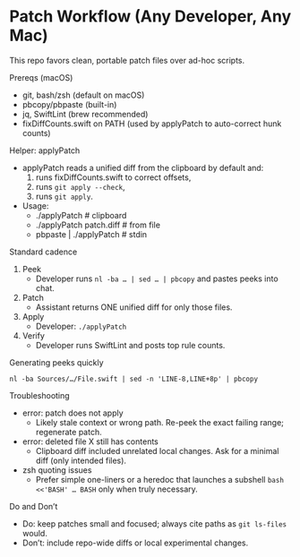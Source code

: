 # Patch Workflow (Any Developer, Any Mac)

This repo favors clean, portable patch files over ad-hoc scripts.

Prereqs (macOS)
- git, bash/zsh (default on macOS)
- pbcopy/pbpaste (built-in)
- jq, SwiftLint (brew recommended)
- fixDiffCounts.swift on PATH (used by applyPatch to auto-correct hunk counts)

Helper: applyPatch
- applyPatch reads a unified diff from the clipboard by default and:
  1) runs fixDiffCounts.swift to correct offsets,
  2) runs `git apply --check`,
  3) runs `git apply`.
- Usage:
  - ./applyPatch              # clipboard
  - ./applyPatch patch.diff   # from file
  - pbpaste | ./applyPatch    # stdin

Standard cadence
1) Peek
   - Developer runs `nl -ba … | sed … | pbcopy` and pastes peeks into chat.
2) Patch
   - Assistant returns ONE unified diff for only those files.
3) Apply
   - Developer: `./applyPatch`
4) Verify
   - Developer runs SwiftLint and posts top rule counts.

Generating peeks quickly
```
nl -ba Sources/…/File.swift | sed -n 'LINE-8,LINE+8p' | pbcopy
```

Troubleshooting
- error: patch does not apply
  - Likely stale context or wrong path. Re-peek the exact failing range; regenerate patch.
- error: deleted file X still has contents
  - Clipboard diff included unrelated local changes. Ask for a minimal diff (only intended files).
- zsh quoting issues
  - Prefer simple one-liners or a heredoc that launches a subshell `bash <<'BASH' … BASH` only when truly necessary.

Do and Don’t
- Do: keep patches small and focused; always cite paths as `git ls-files` would.
- Don’t: include repo-wide diffs or local experimental changes.

